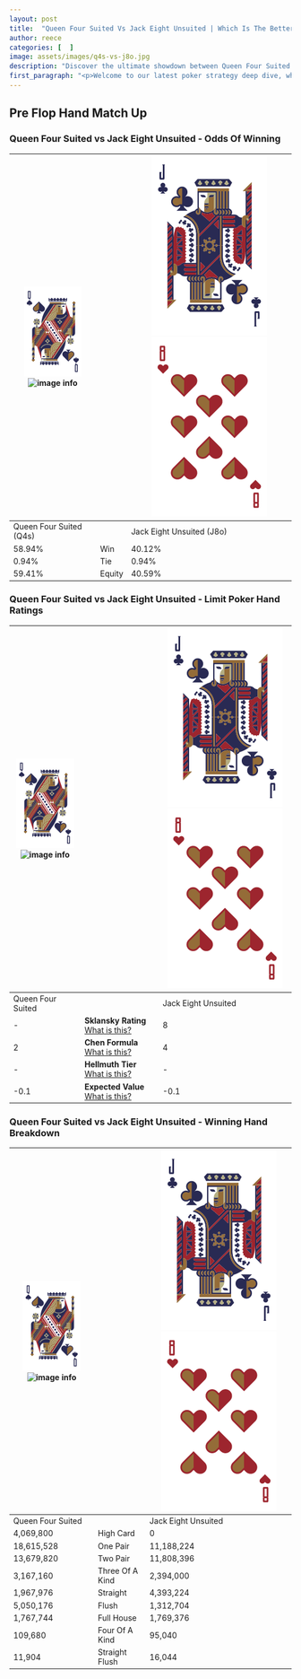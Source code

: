 ```yaml
---
layout: post
title:  "Queen Four Suited Vs Jack Eight Unsuited | Which Is The Better Hand In Poker? A Complete Guide"
author: reece
categories: [  ]
image: assets/images/q4s-vs-j8o.jpg
description: "Discover the ultimate showdown between Queen Four Suited and Jack Eight Unsuited in poker! Uncover the odds, strategies, and scenarios where one hand triumphs over the other. Get ready to up your poker game with this thrilling analysis."
first_paragraph: "<p>Welcome to our latest poker strategy deep dive, where we're pitting two distinct hands against each other in a high-stakes showdown: Queen Four Suited vs Jack Eight Unsuited.</p><p>In the dynamic world of poker, every decision counts, and knowing which hand holds the upper hand is key to your success at the table.</p><p>In this article, we'll dissect these two hands, explore the scenarios where one dominates the other, and equip you with the knowledge to make strategic choices that can tip the odds in your favor.</p><p>Get ready to unravel the intriguing dynamics of these poker hands and elevate your game to new heights.</p>"
---
```




[comment]: # (sp0)

## Pre Flop Hand Match Up

<div class="table hand-ratings" markdown="1"> 



### Queen Four Suited vs Jack Eight Unsuited - Odds Of Winning


    
| ![image info](assets/images/hand1/Q.png) ![image info](assets/images/hand1/4s.png) |  | ![image info](assets/images/hand2/J.png) ![image info](assets/images/hand2/8o.png) |
| -------- | -------- | -------- |
| Queen Four Suited (Q4s) |  | Jack Eight Unsuited (J8o) |
| 58.94% | Win | 40.12% |
| 0.94% | Tie | 0.94% |
| 59.41% | Equity | 40.59% |




[comment]: # (sp1)



### Queen Four Suited vs Jack Eight Unsuited - Limit Poker Hand Ratings


    
| ![image info](assets/images/hand1/Q.png) ![image info](assets/images/hand1/4s.png) |  | ![image info](assets/images/hand2/J.png) ![image info](assets/images/hand2/8o.png) |
| -------- | -------- | -------- |
| Queen Four Suited |  | Jack Eight Unsuited |
| - | **Sklansky Rating** [What is this?](/sklansky-rating-explained) | 8 |
| 2 | **Chen Formula** [What is this?](/chen-formula-explained) | 4 |
| - | **Hellmuth Tier** [What is this?](/Hellmuth-tier-explained) | - |
| -0.1 | **Expected Value** [What is this?](/expected-value-explained) | -0.1 |




[comment]: # (sp2)



### Queen Four Suited vs Jack Eight Unsuited - Winning Hand Breakdown


    
| ![image info](assets/images/hand1/Q.png) ![image info](assets/images/hand1/4s.png) |  | ![image info](assets/images/hand2/J.png) ![image info](assets/images/hand2/8o.png) |
| -------- | -------- | -------- |
| Queen Four Suited |  | Jack Eight Unsuited |
| 4,069,800 | High Card | 0 |
| 18,615,528 | One Pair | 11,188,224 |
| 13,679,820 | Two Pair | 11,808,396 |
| 3,167,160 | Three Of A Kind | 2,394,000 |
| 1,967,976 | Straight | 4,393,224 |
| 5,050,176 | Flush | 1,312,704 |
| 1,767,744 | Full House | 1,769,376 |
| 109,680 | Four Of A Kind | 95,040 |
| 11,904 | Straight Flush | 16,044 |




[comment]: # (sp3)



</div>

[comment]: # (sp4)



[comment]: # (sp5)

